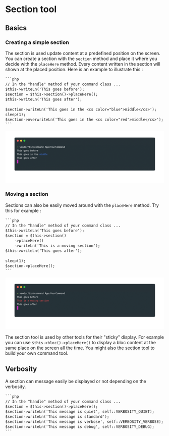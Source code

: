 # Section tool

## Basics

### Creating a simple section

The section is used update content at a predefined position on the screen. You can create a section with the `section` method and place it where you decide with the `placeHere` method. Every content written in the section will shown at the placed position. Here is an example to illustrate this :
    
    ```php
    // In the "handle" method of your command class ...
    $this->writeLn('This goes before');
    $section = $this->section()->placeHere();
    $this->writeLn('This goes after');

    $section->writeLn('This goes in the <cs color="blue">middle</cs>');
    sleep(1);
    $section->overwriteLn('This goes in the <cs color="red">middle</cs>');
    ```

![command section](img/section_basic.gif)

### Moving a section
   
Sections can also be easily moved around with the `placeHere` method. Try this for example :
    
    ```php
    // In the "handle" method of your command class ...
    $this->writeLn('This goes before');
    $section = $this->section()
        ->placeHere()
        ->writeLn('This is a moving section');
    $this->writeLn('This goes after');

    sleep(1);
    $section->placeHere();
    ```
    
![command moving section](img/section_move.gif)    
    
The section tool is used by other tools for their "sticky" display. For example you can use `$this->bloc()->placeHere()` to display a bloc content at the same place on the screen all the time. You might also the section tool to build your own command tool.


## Verbosity

A section can message easily be displayed or not depending on the verbosity.

    ```php
    // In the "handle" method of your command class ...
    $section = $this->section()->placeHere();
    $section->writeLn('This message is quiet', self::VERBOSITY_QUIET);
    $section->writeLn('This message is standard');
    $section->writeLn('This message is verbose', self::VERBOSITY_VERBOSE);
    $section->writeLn('This message is debug', self::VERBOSITY_DEBUG);
    ```
    